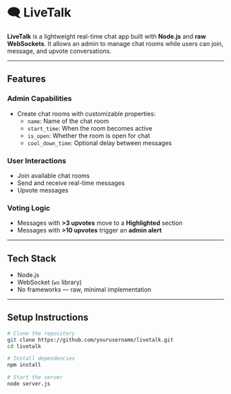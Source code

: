 # 🗨️ LiveTalk

**LiveTalk** is a lightweight real-time chat app built with **Node.js** and **raw WebSockets**. It allows an admin to manage chat rooms while users can join, message, and upvote conversations.

---

## Features

### Admin Capabilities
- Create chat rooms with customizable properties:
  - `name`: Name of the chat room
  - `start_time`: When the room becomes active
  - `is_open`: Whether the room is open for chat
  - `cool_down_time`: Optional delay between messages

### User Interactions
- Join available chat rooms
- Send and receive real-time messages
- Upvote messages

### Voting Logic
- Messages with **>3 upvotes** move to a **Highlighted** section
- Messages with **>10 upvotes** trigger an **admin alert**

---

## Tech Stack

- Node.js
- WebSocket (`ws` library)
- No frameworks — raw, minimal implementation

---

## Setup Instructions

```bash
# Clone the repository
git clone https://github.com/yourusername/livetalk.git
cd livetalk

# Install dependencies
npm install

# Start the server
node server.js
